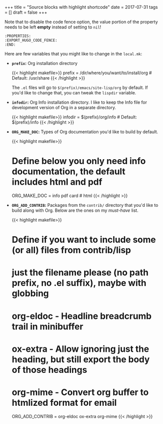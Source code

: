 +++
title = "Source blocks with highlight shortcode"
date = 2017-07-31
tags = []
draft = false
+++

Note that to disable the code fence option, the value portion of the
property needs to be left **empty** instead of setting to `nil`!

```text
:PROPERTIES:
:EXPORT_HUGO_CODE_FENCE:
:END:
```

Here are few variables that you might like to change in the `local.mk`:

-   **`prefix`:** Org installation directory

    {{< highlight makefile>}}
    prefix = /dir/where/you/want/to/install/org # Default: /usr/share
    {{< /highlight >}}

    The `.el` files will go to `$(prefix)/emacs/site-lisp/org` by
                 default. If you'd like to change that, you can tweak the
                 `lispdir` variable.
-   **`infodir`:** Org Info installation directory. I like to keep the
    Info file for development version of Org in a separate
    directory.

    {{< highlight makefile>}}
    infodir = $(prefix)/org/info # Default: $(prefix)/info
    {{< /highlight >}}
-   **`ORG_MAKE_DOC`:** Types of Org documentation you'd like to build by
    default.

    {{< highlight makefile>}}
    # Define below you only need info documentation, the default includes html and pdf
    ORG_MAKE_DOC = info pdf card # html
    {{< /highlight >}}
-   **`ORG_ADD_CONTRIB`:** Packages from the `contrib/` directory that
    you'd like to build along with Org. Below are the ones on my
    _must-have_ list.

    {{< highlight makefile>}}
    # Define if you want to include some (or all) files from contrib/lisp
    # just the filename please (no path prefix, no .el suffix), maybe with globbing
    #   org-eldoc - Headline breadcrumb trail in minibuffer
    #   ox-extra - Allow ignoring just the heading, but still export the body of those headings
    #   org-mime - Convert org buffer to htmlized format for email
    ORG_ADD_CONTRIB = org-eldoc ox-extra org-mime
    {{< /highlight >}}

<!--listend-->

